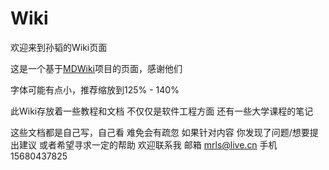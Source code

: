 # Wiki

欢迎来到孙韬的Wiki页面

这是一个基于[MDWiki](http://dynalon.github.io/mdwiki)项目的页面，感谢他们

字体可能有点小，推荐缩放到125% - 140%

此Wiki存放着一些教程和文档
不仅仅是软件工程方面
还有一些大学课程的笔记

这些文档都是自己写，自己看
难免会有疏忽
如果针对内容
你发现了问题/想要提出建议
或者希望寻求一定的帮助
欢迎联系我
邮箱 <mrls@live.cn>
手机 15680437825
